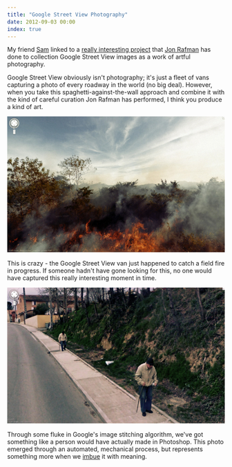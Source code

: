 ```yaml
---
title: "Google Street View Photography"
date: 2012-09-03 00:00
index: true
---
```


My friend [Sam](https://twitter.com/nanoinfinity) linked to a [really interesting project](http://9-eyes.com) that [Jon Rafman](http://jonrafman.com) has done to collection Google Street View images as a work of artful photography.

Google Street View obviously isn't photography; it's just a fleet of vans capturing a photo of every roadway in the world (no big deal). However, when you take this spaghetti-against-the-wall approach and combine it with the kind of careful curation Jon Rafman has performed, I think you produce a kind of art.

 ![](/img/import/blog/google-street-view-photography/438B7F38DAF34632BC1A6B559AD4AC8B.jpg)

This is crazy - the Google Street View van just happened to catch a field fire in progress. If someone hadn't have gone looking for this, no one would have captured this really interesting moment in time.

 ![](/img/import/blog/google-street-view-photography/CE4B0AF404E2461AA0AC92CA2212D65E.jpg)

Through some fluke in Google's image stitching algorithm, we've got something like a person would have actually made in Photoshop. This photo emerged through an automated, mechanical process, but represents something more when we [imbue](http://www.imdb.com/title/tt0579531/quotes) it with meaning.

<!-- more -->
